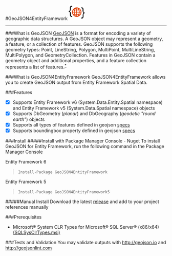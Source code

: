 #GeoJSON4EntityFramework ![Logo](https://raw.githubusercontent.com/alatas/GeoJSON4EntityFramework/master/geojson.png) 
___

###What is GeoJSON
[GeoJSON](http://geojson.org/) is a format for encoding a variety of geographic data structures. A GeoJSON object may represent a geometry, a feature, or a collection of features. GeoJSON supports the following geometry types: Point, LineString, Polygon, MultiPoint, MultiLineString, MultiPolygon, and GeometryCollection. Features in GeoJSON contain a geometry object and additional properties, and a feature collection represents a list of features.<sup>[*](http://geojson.org/geojson-spec.html#introduction)</sup>

###What is GeoJSON4EntityFramework
GeoJSON4EntityFramework allows you to create GeoJSON output from Entity Framework Spatial Data. 

###Features
- [x] Supports Entity Framework v6 (System.Data.Entity.Spatial namespace) and Entity Framework v5 (System.Data.Spatial namespace) objects
- [x] Supports DbGeometry (*planar*) and DbGeography (*geodetic "round earth"*) objects
- [x] Supports all types of features defined in geojson [specs](http://geojson.org/geojson-spec.html)
- [x] Supports boundingbox property defined in geojson [specs](http://geojson.org/geojson-spec.html)

###Install
#####Install with Package Manager Console - Nuget
To install GeoJSON for Entity Framework, run the following command in the Package Manager Console

Entity Framework 6
> `Install-Package GeoJSON4EntityFramework`

Entity Framework 5
> `Install-Package GeoJSON4EntityFramework5`

#####Manual Install
Download the latest [release](https://github.com/alatas/GeoJSON4EntityFramework/releases) and add to your project references manually

###Prerequisites
* Microsoft® System CLR Types for Microsoft® SQL Server® (x86/x64) [(SQLSysClrTypes.msi)](http://www.microsoft.com/en-us/download/details.aspx?id=35580)

###Tests and Validation
You may validate outputs with http://geojson.io and http://geojsonlint.com
